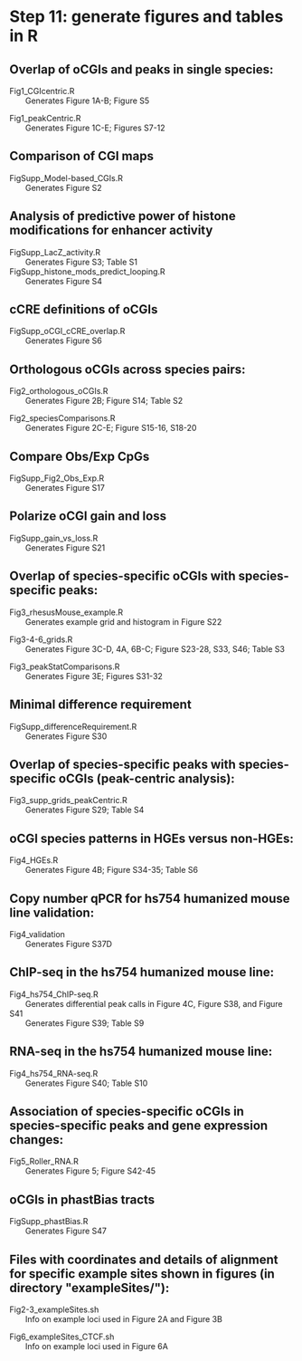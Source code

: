 # Step 11: generate figures and tables in R

## Overlap of oCGIs and peaks in single species:

Fig1_CGIcentric.R  
&emsp;&emsp;Generates Figure 1A-B; Figure S5  

Fig1_peakCentric.R  
&emsp;&emsp;Generates Figure 1C-E; Figures S7-12  

## Comparison of CGI maps
FigSupp_Model-based_CGIs.R  
&emsp;&emsp;Generates Figure S2  

## Analysis of predictive power of histone modifications for enhancer activity
FigSupp_LacZ_activity.R  
&emsp;&emsp;Generates Figure S3; Table S1  
FigSupp_histone_mods_predict_looping.R  
&emsp;&emsp;Generates Figure S4  

## cCRE definitions of oCGIs
FigSupp_oCGI_cCRE_overlap.R  
&emsp;&emsp;Generates Figure S6  

## Orthologous oCGIs across species pairs:

Fig2_orthologous_oCGIs.R  
&emsp;&emsp;Generates Figure 2B; Figure S14; Table S2  

Fig2_speciesComparisons.R  
&emsp;&emsp;Generates Figure 2C-E; Figure S15-16, S18-20  

## Compare Obs/Exp CpGs
FigSupp_Fig2_Obs_Exp.R  
&emsp;&emsp;Generates Figure S17  

## Polarize oCGI gain and loss
FigSupp_gain_vs_loss.R  
&emsp;&emsp;Generates Figure S21  

## Overlap of species-specific oCGIs with species-specific peaks:

Fig3_rhesusMouse_example.R  
&emsp;&emsp;Generates example grid and histogram in Figure S22  

Fig3-4-6_grids.R  
&emsp;&emsp;Generates Figure 3C-D, 4A, 6B-C; Figure S23-28, S33, S46; Table S3  

Fig3_peakStatComparisons.R  
&emsp;&emsp;Generates Figure 3E; Figures S31-32 

## Minimal difference requirement

FigSupp_differenceRequirement.R  
&emsp;&emsp;Generates Figure S30  

## Overlap of species-specific peaks with species-specific oCGIs (peak-centric analysis):

Fig3_supp_grids_peakCentric.R  
&emsp;&emsp;Generates Figure S29; Table S4  

## oCGI species patterns in HGEs versus non-HGEs:

Fig4_HGEs.R  
&emsp;&emsp;Generates Figure 4B; Figure S34-35; Table S6

## Copy number qPCR for hs754 humanized mouse line validation:
Fig4_validation  
&emsp;&emsp;Generates Figure S37D

## ChIP-seq in the hs754 humanized mouse line:
Fig4_hs754_ChIP-seq.R  
&emsp;&emsp;Generates differential peak calls in Figure 4C, Figure S38, and Figure S41  
&emsp;&emsp;Generates Figure S39; Table S9

## RNA-seq in the hs754 humanized mouse line:
Fig4_hs754_RNA-seq.R  
&emsp;&emsp;Generates Figure S40; Table S10

## Association of species-specific oCGIs in species-specific peaks and gene expression changes:
Fig5_Roller_RNA.R  
&emsp;&emsp;Generates Figure 5; Figure S42-45

## oCGIs in phastBias tracts
FigSupp_phastBias.R  
&emsp;&emsp;Generates Figure S47  

## Files with coordinates and details of alignment for specific example sites shown in figures (in directory "exampleSites/"):
Fig2-3_exampleSites.sh  
&emsp;&emsp;Info on example loci used in Figure 2A and Figure 3B

Fig6_exampleSites_CTCF.sh  
&emsp;&emsp;Info on example loci used in Figure 6A

